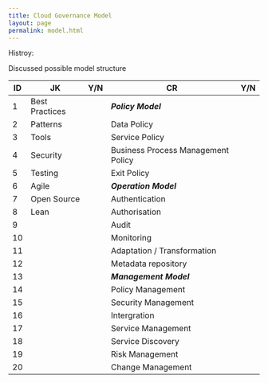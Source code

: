 ```yaml
---
title: Cloud Governance Model
layout: page
permalink: model.html
---
```


Histroy:

Discussed possible model structure 

| ID  | JK                        | Y/N | CR                                              | Y/N |
| --- |---                        | --- | ---                                             | --- |
| 1   | Best Practices            |     | **_Policy Model_**                              |     |
| 2   | Patterns                  |     | Data Policy                                     |     |
| 3   | Tools                     |     | Service Policy                                  |     |
| 4   | Security                  |     | Business Process Management Policy              |     |
| 5   | Testing                   |     | Exit Policy                                     |     |
| 6   | Agile                     |     | **_Operation Model_**                           |     |
| 7   | Open Source               |     | Authentication                                  |     |
| 8   | Lean                      |     | Authorisation                                   |     |
| 9   |                           |     | Audit                                           |     |
| 10  |                           |     | Monitoring                                      |     |
| 11  |                           |     | Adaptation / Transformation                     |     |
| 12  |                           |     | Metadata repository                             |     |
| 13  |                           |     | **_Management Model_**                          |     |
| 14  |                           |     | Policy Management                               |     |
| 15  |                           |     | Security Management                             |     |
| 16  |                           |     | Intergration                                    |     |
| 17  |                           |     | Service Management                              |     |
| 18  |                           |     | Service Discovery                               |     |
| 19  |                           |     | Risk Management                                 |     |
| 20  |                           |     | Change Management                               |     |



